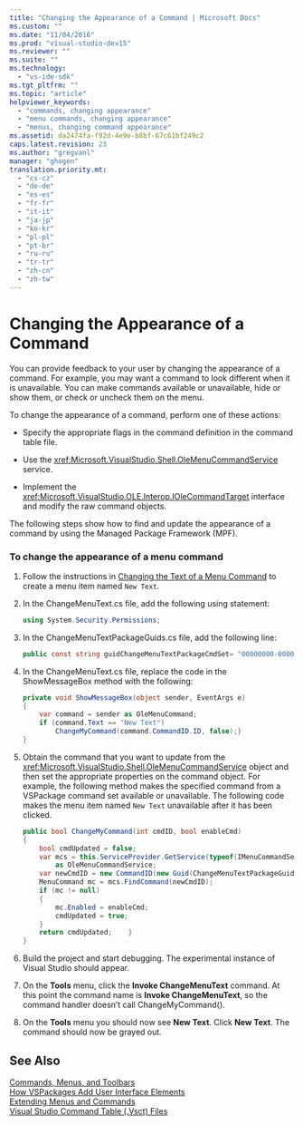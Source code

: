 ```yaml
---
title: "Changing the Appearance of a Command | Microsoft Docs"
ms.custom: ""
ms.date: "11/04/2016"
ms.prod: "visual-studio-dev15"
ms.reviewer: ""
ms.suite: ""
ms.technology: 
  - "vs-ide-sdk"
ms.tgt_pltfrm: ""
ms.topic: "article"
helpviewer_keywords: 
  - "commands, changing appearance"
  - "menu commands, changing appearance"
  - "menus, changing command appearance"
ms.assetid: da2474fa-f92d-4e9e-b8bf-67c61bf249c2
caps.latest.revision: 23
ms.author: "gregvanl"
manager: "ghogen"
translation.priority.mt: 
  - "cs-cz"
  - "de-de"
  - "es-es"
  - "fr-fr"
  - "it-it"
  - "ja-jp"
  - "ko-kr"
  - "pl-pl"
  - "pt-br"
  - "ru-ru"
  - "tr-tr"
  - "zh-cn"
  - "zh-tw"
---
```

# Changing the Appearance of a Command
You can provide feedback to your user by changing the appearance of a command. For example, you may want a command to look different when it is unavailable. You can make commands available or unavailable, hide or show them, or check or uncheck them on the menu.  
  
 To change the appearance of a command, perform one of these actions:  
  
-   Specify the appropriate flags in the command definition in the command table file.  
  
-   Use the <xref:Microsoft.VisualStudio.Shell.OleMenuCommandService> service.  
  
-   Implement the <xref:Microsoft.VisualStudio.OLE.Interop.IOleCommandTarget> interface and modify the raw command objects.  
  
 The following steps show how to find and update the appearance of a command by using the Managed Package Framework (MPF).  
  
### To change the appearance of a menu command  
  
1.  Follow the instructions in [Changing the Text of a Menu Command](../extensibility/changing-the-text-of-a-menu-command.md) to create a menu item named `New Text`.  
  
2.  In the ChangeMenuText.cs file, add the following using statement:  
  
    ```c#  
    using System.Security.Permissions;  
    ```  
  
3.  In the ChangeMenuTextPackageGuids.cs file, add the following line:  
  
    ```c#  
    public const string guidChangeMenuTextPackageCmdSet= "00000000-0000-0000-0000-00000000";  // get the GUID from the .vsct file  
    ```  
  
4.  In the ChangeMenuText.cs file, replace the code in the ShowMessageBox method with the following:  
  
    ```c#  
    private void ShowMessageBox(object sender, EventArgs e)  
    {  
        var command = sender as OleMenuCommand;  
        if (command.Text == "New Text")  
            ChangeMyCommand(command.CommandID.ID, false);}  
    }  
    ```  
  
5.  Obtain the command that you want to update from the <xref:Microsoft.VisualStudio.Shell.OleMenuCommandService> object and then set the appropriate properties on the command object. For example, the following method makes the specified command from a VSPackage command set available or unavailable. The following code makes the menu item named `New Text` unavailable after it has been clicked.  
  
    ```c#  
    public bool ChangeMyCommand(int cmdID, bool enableCmd)  
    {  
        bool cmdUpdated = false;  
        var mcs = this.ServiceProvider.GetService(typeof(IMenuCommandService))  
            as OleMenuCommandService;  
        var newCmdID = new CommandID(new Guid(ChangeMenuTextPackageGuids.guidChangeMenuTextPackageCmdSet), cmdID);  
        MenuCommand mc = mcs.FindCommand(newCmdID);  
        if (mc != null)  
        {  
            mc.Enabled = enableCmd;  
            cmdUpdated = true;  
        }  
        return cmdUpdated;    }  
    }  
    ```  
  
6.  Build the project and start debugging. The experimental instance of Visual Studio should appear.  
  
7.  On the **Tools** menu, click the **Invoke ChangeMenuText** command. At this point the command name is **Invoke ChangeMenuText**, so the command handler doesn’t call ChangeMyCommand().  
  
8.  On the **Tools** menu you should now see **New Text**. Click **New Text**. The command should now be grayed out.  
  
## See Also  
 [Commands, Menus, and Toolbars](../extensibility/internals/commands-menus-and-toolbars.md)   
 [How VSPackages Add User Interface Elements](../extensibility/internals/how-vspackages-add-user-interface-elements.md)   
 [Extending Menus and Commands](../extensibility/extending-menus-and-commands.md)   
 [Visual Studio Command Table (.Vsct) Files](../extensibility/internals/visual-studio-command-table-dot-vsct-files.md)
